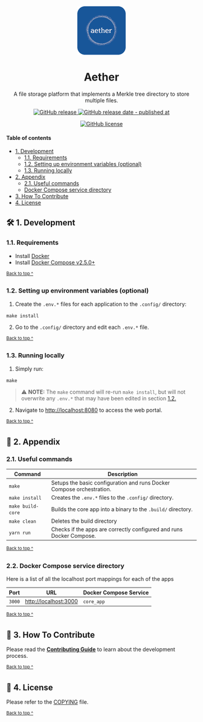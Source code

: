 <p align="center">
  <a href="https://amphitheatron.kieranoneill.com">
    <img alt="Aether icon - rounded edges" src="assets/icon-rounded@128x128.png" style="padding-top: 15px" height="128" />
  </a>
</p>

<h1 align="center">
   Aether
</h1>

<p align="center">
  A file storage platform that implements a Merkle tree directory to store multiple files.
</p>

<p align="center">
  <a href="https://github.com/kieranroneill/aether/releases/latest">
    <img alt="GitHub release" src="https://img.shields.io/github/v/release/kieranroneill/aether?&logo=github">
  </a>
  <a href="https://github.com/kieranroneill/amphitheatron/releases/latest">
    <img alt="GitHub release date - published at" src="https://img.shields.io/github/release-date/kieranroneill/aether?logo=github">
  </a>
</p>

<p align="center">
  <a href="https://github.com/kieranroneill/aether/blob/main/COPYING">
    <img alt="GitHub license" src="https://img.shields.io/github/license/kieranroneill/aether">
  </a>
</p>

#### Table of contents

* [1. Development](#-1-development)
  - [1.1. Requirements](#11-requirements)
  - [1.2. Setting up environment variables (optional)](#12-setting-up-environment-variables-optional)
  - [1.3. Running locally](#13-running-locally)
* [2. Appendix](#-2-appendix)
  - [2.1. Useful commands](#21-useful-commands)
  - [Docker Compose service directory](#22-docker-compose-service-directory)
* [3. How To Contribute](#-3-how-to-contribute)
* [4. License](#-4-license)

## 🛠️ 1. Development

### 1.1. Requirements

* Install [Docker][docker]
* Install [Docker Compose v2.5.0+][docker-compose]

<sup>[Back to top ^][table-of-contents]</sup>

### 1.2. Setting up environment variables (optional)

1. Create the `.env.*` files for each application to the `.config/` directory:
```shell script
make install
```

2. Go to the `.config/` directory and edit each `.env.*` file.

<sup>[Back to top ^][table-of-contents]</sup>

### 1.3. Running locally

1. Simply run:
```shell script
make
```

> ⚠️ **NOTE:** The `make` command will re-run `make install`, but will not overwrite any `.env.*` that may have been edited in section [1.2.](#12-setting-up-environment-variables-optional)

2. Navigate to [http://localhost:8080](http://localhost:8080) to access the web portal.

<sup>[Back to top ^][table-of-contents]</sup>

## 📑 2. Appendix

### 2.1. Useful commands

| Command           | Description                                                           |
|-------------------|-----------------------------------------------------------------------|
| `make`            | Setups the basic configuration and runs Docker Compose orchestration. |
| `make install`    | Creates the `.env.*` files to the `.config/` directory.               |
| `make build-core` | Builds the core app into a binary to the `.build/` directory.         |
| `make clean`      | Deletes the build directory                                           |
| `yarn run`        | Checks if the apps are correctly configured and runs Docker Compose.  |

<sup>[Back to top ^][table-of-contents]</sup>

### 2.2. Docker Compose service directory

Here is a list of all the localhost port mappings for each of the apps

| Port   | URL                                            | Docker Compose Service |
|--------|------------------------------------------------|------------------------|
| `3000` | [http://localhost:3000](http://localhost:3000) | `core_app`             |

<sup>[Back to top ^][table-of-contents]</sup>

## 👏 3. How To Contribute

Please read the [**Contributing Guide**][contribute] to learn about the development process.

<sup>[Back to top ^][table-of-contents]</sup>

## 📄 4. License

Please refer to the [COPYING][copying] file.

<sup>[Back to top ^][table-of-contents]</sup>

<!-- Links -->
[contribute]: ./CONTRIBUTING.md
[copying]: ./COPYING
[docker]: https://docs.docker.com/get-docker/
[docker-compose]: https://docs.docker.com/compose/install/
[nodejs]: https://nodejs.org/en/
[table-of-contents]: #table-of-contents
[yarn]: https://yarnpkg.com/
